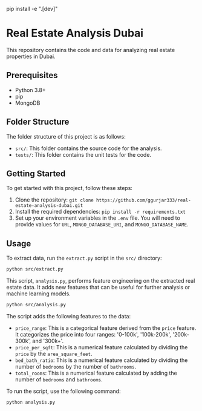 pip install -e ".[dev]"

# Real Estate Analysis Dubai

This repository contains the code and data for analyzing real estate properties in Dubai.

## Prerequisites

- Python 3.8+
- pip
- MongoDB

## Folder Structure

The folder structure of this project is as follows:

- `src/`: This folder contains the source code for the analysis.
- `tests/`: This folder contains the unit tests for the code.

## Getting Started

To get started with this project, follow these steps:

1. Clone the repository: `git clone https://github.com/ggurjar333/real-estate-analysis-dubai.git`
2. Install the required dependencies: `pip install -r requirements.txt`
3. Set up your environment variables in the `.env` file. You will need to provide values for `URL`, `MONGO_DATABASE_URI`, and `MONGO_DATABASE_NAME`.

## Usage

To extract data, run the `extract.py` script in the `src/` directory:

```sh
python src/extract.py
``````

This script, `analysis.py`, performs feature engineering on the extracted real estate data. It adds new features that can be useful for further analysis or machine learning models.
```sh
python src/analysis.py
```
The script adds the following features to the data:

- `price_range`: This is a categorical feature derived from the `price` feature. It categorizes the price into four ranges: '0-100k', '100k-200k', '200k-300k', and '300k+'.
- `price_per_sqft`: This is a numerical feature calculated by dividing the `price` by the `area_square_feet`.
- `bed_bath_ratio`: This is a numerical feature calculated by dividing the number of `bedrooms` by the number of `bathrooms`.
- `total_rooms`: This is a numerical feature calculated by adding the number of `bedrooms` and `bathrooms`.

To run the script, use the following command:

```sh
python analysis.py